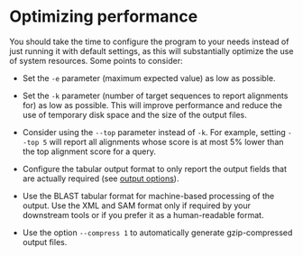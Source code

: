# Optimizing performance

You should take the time to configure the program to your needs instead
of just running it with default settings, as this will substantially
optimize the use of system resources. Some points to consider:

  - Set the `-e` parameter (maximum expected value) as low as possible.

  - Set the `-k` parameter (number of target sequences to report
    alignments for) as low as possible. This will improve performance
    and reduce the use of temporary disk space and the size of the
    output files.

  - Consider using the `--top` parameter instead of `-k`. For example,
    setting `--top 5` will report all alignments whose score is at most
    5% lower than the top alignment score for a query.

  - Configure the tabular output format to only report the output fields
    that are actually required (see [output options](index.php?pages/command_line_options/#output-options)).

  - Use the BLAST tabular format for machine-based processing of the
    output. Use the XML and SAM format only if required by your
    downstream tools or if you prefer it as a human-readable format.

  - Use the option `--compress 1` to automatically generate
    gzip-compressed output files.

